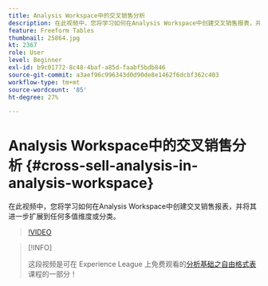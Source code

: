 ```yaml
---
title: Analysis Workspace中的交叉销售分析
description: 在此视频中，您将学习如何在Analysis Workspace中创建交叉销售报表，并将其进一步扩展到任何多值维度或分类。
feature: Freeform Tables
thumbnail: 25864.jpg
kt: 2367
role: User
level: Beginner
exl-id: b9c01772-8c48-4baf-a85d-faabf5bdb846
source-git-commit: a3aef96c996343d0d90de8e1462f6dcbf362c403
workflow-type: tm+mt
source-wordcount: '85'
ht-degree: 27%

---
```


# Analysis Workspace中的交叉销售分析 {#cross-sell-analysis-in-analysis-workspace}

在此视频中，您将学习如何在Analysis Workspace中创建交叉销售报表，并将其进一步扩展到任何多值维度或分类。

>[!VIDEO](https://video.tv.adobe.com/v/25864/?quality=12)

>[!INFO]
>
> 这段视频是可在 Experience League 上免费观看的[分析基础之自由格式表](https://experienceleague.adobe.com/?recommended=Analytics-U-1-2020.3)课程的一部分！
